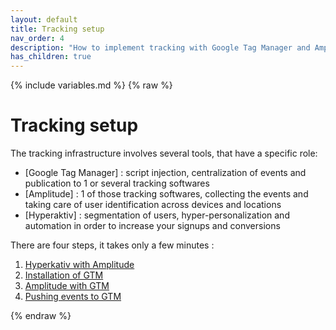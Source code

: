 ```yaml
---
layout: default
title: Tracking setup
nav_order: 4
description: "How to implement tracking with Google Tag Manager and Amplitude"
has_children: true
---
```

{% include variables.md %}
{% raw %}

# Tracking setup

The tracking infrastructure involves several tools, that have a specific role: 
* [Google Tag Manager] : script injection, centralization of events and publication to 1 or several tracking softwares
* [Amplitude] : 1 of those tracking softwares, collecting the events and taking care of user identification across devices and locations
* [Hyperaktiv] : segmentation of users, hyper-personalization and automation in order to increase your signups and conversions

There are four steps, it takes only a few minutes :
1. [Hyperkativ with Amplitude](/pages/Hyperaktiv_Amplitude)
2. [Installation of GTM](/pages/GTM/Install)
3. [Amplitude with GTM](/pages/GTM/Amplitude)
4. [Pushing events to GTM](/pages/GTM/Events)

{% endraw %}
